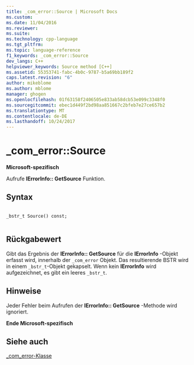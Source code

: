 ```yaml
---
title: _com_error::Source | Microsoft Docs
ms.custom: 
ms.date: 11/04/2016
ms.reviewer: 
ms.suite: 
ms.technology: cpp-language
ms.tgt_pltfrm: 
ms.topic: language-reference
f1_keywords: _com_error::Source
dev_langs: C++
helpviewer_keywords: Source method [C++]
ms.assetid: 55353741-fabc-4b0c-9787-b5a69bb189f2
caps.latest.revision: "6"
author: mikeblome
ms.author: mblome
manager: ghogen
ms.openlocfilehash: 01f63158f2406505e833ab58dcb53e099c3348f0
ms.sourcegitcommit: ebec1d449f2bd98aa851667c2bfeb7e27ce657b2
ms.translationtype: MT
ms.contentlocale: de-DE
ms.lasthandoff: 10/24/2017
---
```

# <a name="comerrorsource"></a>_com_error::Source
**Microsoft-spezifisch**  
  
 Aufrufe **IErrorInfo:: GetSource** Funktion.  
  
## <a name="syntax"></a>Syntax  
  
```  
  
_bstr_t Source() const;  
  
```  
  
## <a name="return-value"></a>Rückgabewert  
 Gibt das Ergebnis der **IErrorInfo:: GetSource** für die **IErrorInfo** -Objekt erfasst wird, innerhalb der `_com_error` Objekt. Das resultierende BSTR wird in einem `_bstr_t`-Objekt gekapselt. Wenn kein **IErrorInfo** wird aufgezeichnet, es gibt ein leeres `_bstr_t`.  
  
## <a name="remarks"></a>Hinweise  
 Jeder Fehler beim Aufrufen der **IErrorInfo:: GetSource** -Methode wird ignoriert.  
  
 **Ende Microsoft-spezifisch**  
  
## <a name="see-also"></a>Siehe auch  
 [_com_error-Klasse](../cpp/com-error-class.md)